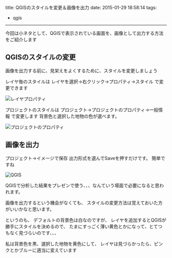 title: QGISのスタイルを変更＆画像を出力
date: 2015-01-29 18:58:14
tags:
- qgis
---

今回は小ネタとして、QGISで表示されている画面を、画像として出力する方法をご紹介します

<!-- more -->

## QGISのスタイルの変更

画像を出力する前に、見栄えをよくするために、スタイルを変更しましょう

レイヤ毎のスタイルは
レイヤを選択→右クリック→プロパティ→スタイル で変更できます

![レイヤプロパティ](QGIS_01.png)

プロジェクトのスタイルは
プロジェクト→プロジェクトのプロパティ→一般情報 で変更します
背景色と選択した地物の色が選べます。

![プロジェクトのプロパティ](QGIS_02.png)

## 画像を出力

プロジェクト→イメージで保存
出力形式を選んでSaveを押すだけです。
簡単ですね

![QGIS](QGIS_03.png)

QGISで分析した結果をプレゼンで使う、、、なんていう場面で必要になると思われます。

画像を出力するという機会がなくても、
スタイルの変更方法は覚えておいた方がいいかなと思います。

というのも、
デフォルトの背景色は白なのですが、
レイヤを追加するとQGISが勝手にスタイルを決めるので、
たまにすっごく薄い黄色とかになって、とてつもなく見づらいのです、、、

私は背景色を黒、選択した地物を黄色にして、
レイヤは見づらかったら、ピンクとかブルーに適当に変えています

